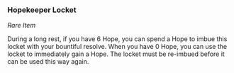 ### Hopekeeper Locket
_Rare Item_

During a long rest, if you have 6 Hope, you can spend a Hope to imbue this locket with your bountiful resolve. When you have 0 Hope, you can use the locket to immediately gain a Hope. The locket must be re-imbued before it can be used this way again.
